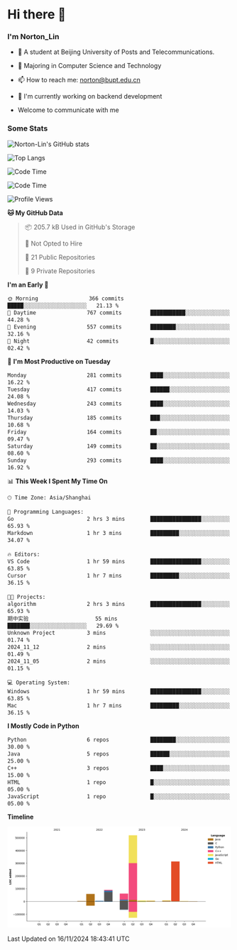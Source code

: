 
# Hi there 👋

### I'm Norton_Lin
- 🏫 A student at Beijing University of Posts and Telecommunications.
- 🌱 Majoring in Computer Science and Technology
- 📫 How to reach me: norton@bupt.edu.cn
- 🌱 I'm currently working on backend development

- Welcome to communicate with me

### Some Stats
![Norton-Lin's GitHub stats](https://github-readme-stats.vercel.app/api?username=Norton-Lin&count_private=true&show_icons=true&theme=radical)

![Top Langs](https://github-readme-stats.vercel.app/api/top-langs/?username=Norton-Lin&langs_count=10&layout=compact)

![Code Time](https://github-readme-stats.vercel.app/api/wakatime?username=Norton_Lin)

<!--START_SECTION:waka-->
![Code Time](http://img.shields.io/badge/Code%20Time-862%20hrs%208%20mins-blue)

![Profile Views](http://img.shields.io/badge/Profile%20Views-0-blue)

**🐱 My GitHub Data** 

> 📦 205.7 kB Used in GitHub's Storage 
 > 
> 🚫 Not Opted to Hire
 > 
> 📜 21 Public Repositories 
 > 
> 🔑 9 Private Repositories 
 > 
**I'm an Early 🐤** 

```text
🌞 Morning                366 commits         █████░░░░░░░░░░░░░░░░░░░░   21.13 % 
🌆 Daytime                767 commits         ███████████░░░░░░░░░░░░░░   44.28 % 
🌃 Evening                557 commits         ████████░░░░░░░░░░░░░░░░░   32.16 % 
🌙 Night                  42 commits          █░░░░░░░░░░░░░░░░░░░░░░░░   02.42 % 
```
📅 **I'm Most Productive on Tuesday** 

```text
Monday                   281 commits         ████░░░░░░░░░░░░░░░░░░░░░   16.22 % 
Tuesday                  417 commits         ██████░░░░░░░░░░░░░░░░░░░   24.08 % 
Wednesday                243 commits         ████░░░░░░░░░░░░░░░░░░░░░   14.03 % 
Thursday                 185 commits         ███░░░░░░░░░░░░░░░░░░░░░░   10.68 % 
Friday                   164 commits         ██░░░░░░░░░░░░░░░░░░░░░░░   09.47 % 
Saturday                 149 commits         ██░░░░░░░░░░░░░░░░░░░░░░░   08.60 % 
Sunday                   293 commits         ████░░░░░░░░░░░░░░░░░░░░░   16.92 % 
```


📊 **This Week I Spent My Time On** 

```text
🕑︎ Time Zone: Asia/Shanghai

💬 Programming Languages: 
Go                       2 hrs 3 mins        ████████████████░░░░░░░░░   65.93 % 
Markdown                 1 hr 3 mins         █████████░░░░░░░░░░░░░░░░   34.07 % 

🔥 Editors: 
VS Code                  1 hr 59 mins        ████████████████░░░░░░░░░   63.85 % 
Cursor                   1 hr 7 mins         █████████░░░░░░░░░░░░░░░░   36.15 % 

🐱‍💻 Projects: 
algorithm                2 hrs 3 mins        ████████████████░░░░░░░░░   65.93 % 
期中实验                     55 mins             ███████░░░░░░░░░░░░░░░░░░   29.69 % 
Unknown Project          3 mins              ░░░░░░░░░░░░░░░░░░░░░░░░░   01.74 % 
2024_11_12               2 mins              ░░░░░░░░░░░░░░░░░░░░░░░░░   01.49 % 
2024_11_05               2 mins              ░░░░░░░░░░░░░░░░░░░░░░░░░   01.15 % 

💻 Operating System: 
Windows                  1 hr 59 mins        ████████████████░░░░░░░░░   63.85 % 
Mac                      1 hr 7 mins         █████████░░░░░░░░░░░░░░░░   36.15 % 
```

**I Mostly Code in Python** 

```text
Python                   6 repos             ████████░░░░░░░░░░░░░░░░░   30.00 % 
Java                     5 repos             ██████░░░░░░░░░░░░░░░░░░░   25.00 % 
C++                      3 repos             ████░░░░░░░░░░░░░░░░░░░░░   15.00 % 
HTML                     1 repo              █░░░░░░░░░░░░░░░░░░░░░░░░   05.00 % 
JavaScript               1 repo              █░░░░░░░░░░░░░░░░░░░░░░░░   05.00 % 
```



**Timeline**

![Lines of Code chart](https://raw.githubusercontent.com/Norton-Lin/Norton-Lin/main/assets/bar_graph.png)


 Last Updated on 16/11/2024 18:43:41 UTC
<!--END_SECTION:waka-->
